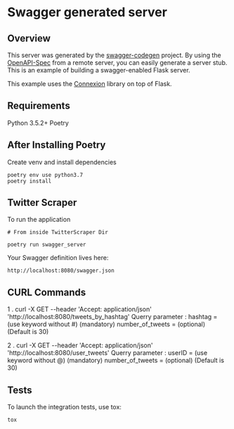 # Swagger generated server

## Overview
This server was generated by the [swagger-codegen](https://github.com/swagger-api/swagger-codegen) project. By using the
[OpenAPI-Spec](https://github.com/swagger-api/swagger-core/wiki) from a remote server, you can easily generate a server stub.  This
is an example of building a swagger-enabled Flask server.

This example uses the [Connexion](https://github.com/zalando/connexion) library on top of Flask.

## Requirements
Python 3.5.2+
Poetry

## After Installing Poetry

Create venv and install dependencies

```
poetry env use python3.7
poetry install
```


## Twitter Scraper
 
 To run the application
```
# From inside TwitterScraper Dir

poetry run swagger_server 
```

Your Swagger definition lives here:

```
http://localhost:8080/swagger.json
```

## CURL Commands

1 . 
curl -X GET --header 'Accept: application/json' 'http://localhost:8080/tweets_by_hashtag'
Querry parameter : 
    hashtag = <str>  (use keyword without #) (mandatory)
    number_of_tweets = <str>  (optional) (Default is 30)

2 . 
curl -X GET --header 'Accept: application/json' 'http://localhost:8080/user_tweets'
Querry parameter : 
    userID = <str>  (use keyword without @) (mandatory)
    number_of_tweets = <str>  (optional) (Default is 30)

## Tests

To launch the integration tests, use tox:
```
tox
```